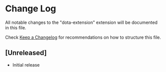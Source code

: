 # Change Log

All notable changes to the "dota-extension" extension will be documented in this file.

Check [Keep a Changelog](http://keepachangelog.com/) for recommendations on how to structure this file.

## [Unreleased]

- Initial release